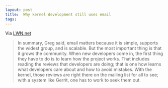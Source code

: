 ```yaml
---
layout: post
title:  Why kernel development still uses email
tags:
---
```


Via [LWN.net](https://lwn.net/SubscriberLink/702177/e2712c9c41c0c683/)

> In summary, Greg said, email matters because it is simple, supports the widest group, and is scalable. But the most important thing is that it grows the community. When new developers come in, the first thing they have to do is to learn how the project works. That includes reading the reviews that developers are doing; that is one how learns what developers care about and how to avoid mistakes. With the kernel, those reviews are right there on the mailing list for all to see; with a system like Gerrit, one has to work to seek them out. 


